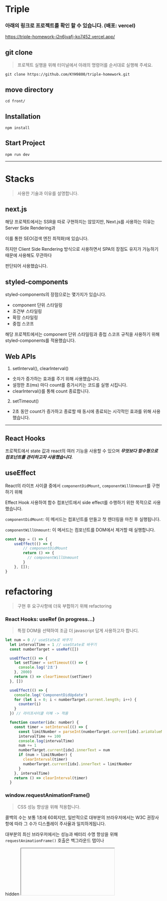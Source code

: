 # Triple
### 아래의 링크로 프로젝트를 확인 할 수 있습니다. (배포: vercel)

https://triple-homework-i2n6jvafj-ko7452.vercel.app/


## git clone
> 프로젝트 실행을 위해 터미널에서 아래의 명령어를 순서대로 실행해 주세요.
```
git clone https://github.com/KYH9800/triple-homework.git
```

## move directory
```
cd front/
```

## Installation
```
npm install
```

## Start Project
```
npm run dev
```
----
# Stacks
> 사용한 기술과 이유를 설명합니다.

## next.js
해당 프로젝트에서는 SSR을 따로 구현하지는 않았지만, Next.js를 사용하는 이유는 Server Side Rendering과

이를 통한 SEO(검색 엔진 최적화)에 있습니다.

하지만 Client Side Rendering 방식으로 사용하면서 SPA의 장점도 유지가 가능하기 때문에 사용해도 무관하다

판단되어 사용했습니다.

## styled-components

styled-components의 장점으로는 몇가지가 있습니다.
- component 단위 스타일링
- 조건부 스타일링
- 확장 스타일링
- 중첩 스코프

해당 프로젝트에서는 component 단위 스타일링과 중첩 스코프 규칙을 사용하기 위해 styled-components를 적용했습니다.

## Web APIs
1. setInterval(), clearInterval()
- 숫자가 증가하는 효과를 주기 위해 사용했습니다.
- 설정한 초(ms) 마다 count를 증가시키는 코드를 실행 시킵니다.
- clearInterval()를 통해 count 종료합니다.

2. setTimeout()
- 2초 동안 count가 증가하고 종료할 때 동시에 종료되는 시각적인 효과를 위해 사용했습니다.

---
## React Hooks
프로젝트에서 state 값과 react의 여러 기능을 사용할 수 있으며 ***무엇보다 함수형으로 컴포넌트를 관리하고자 사용했습니다.***

## useEffect

React의 라이프 사이클 중에서 `componentDidMount`, `componentWillUnmount`를 구현하기 위해

Effect Hook 사용하여 함수 컴포넌트에서 side effect를 수행하기 위한 목적으로 사용했습니다.

`componentDidMount`: 이 메서드는 컴포넌트를 만들고 첫 렌더링을 마친 후 실행됩니다.

`componentWillUnmount`: 이 메서드는 컴포넌트를 DOM에서 제거할 때 실행합니다.

```js
const App = () => {
    useEffect(() => {
        // componentDidMount
        return () => {
          // componentWillUnmount
        }
    }, []);
}
```

# refactoring
> 구현 후 요구사항에 더욱 부합하기 위해 refactoring

### React Hooks: useRef (in progress...)
> 특정 DOM을 선택하여 조금 더 javascript 답게 사용하고자 합나디.

```js
let num = 0 // useState로 바꾸기
  let intervalTime = 1 // useState로 바꾸기
  const numberTarget = useRef([])

  useEffect(() => {
    let setTimer = setTimeout(() => {
      console.log('2초')
    }, 2000)
    return () => clearTimeout(setTimer)
  }, [])

  useEffect(() => {
    console.log('ComponentDidUpdate')
    for (let i = 0; i < numberTarget.current.length; i++) {
      counter(i)
    }
  }) // 라이프사이클 이해 -> 적용

  function counter(idx: number) {
    const timer = setInterval(() => {
      const limitNumber = parseInt(numberTarget.current[idx].ariaValueMax)
      intervalTime += 100
      console.log(intervalTime)
      num += 1
      numberTarget.current[idx].innerText = num
      if (num > limitNumber) {
        clearInterval(timer)
        numberTarget.current[idx].innerText = limitNumber
      }
    }, intervalTime)
    return () => clearInterval(timer)
  }
```

### window.requestAnimationFrame()
> CSS 성능 향상을 위해 적용합니다.

콜백의 수는 보통 1초에 60회지만, 일반적으로 대부분의 브라우저에서는 W3C 권장사항에 따라 그 수가 디스플레이 주사율과 일치하게됩니다.

대부분의 최신 브라우저에서는 성능과 배터리 수명 향상을 위해 `requestAnimationFrame()` 호출은 백그라운드 탭이나

hidden <iframe>에서 실행이 중단됩니다. (출처: MDN)

### optimization
1. 모든 함수를 나눠서 작성합니다.
2. useEffect 안에 비동기 코드를 적용했으면 `componentWillUnmount`를 useEffect로 구현합니다.

